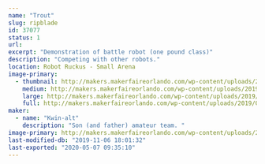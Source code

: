 ```yaml
---
name: "Trout"
slug: ripblade
id: 37077
status: 1
url: 
excerpt: "Demonstration of battle robot (one pound class)"
description: "Competing with other robots."
location: Robot Ruckus - Small Arena
image-primary:
  - thumbnail: http://makers.makerfaireorlando.com/wp-content/uploads/2019/08/Trout-150x150.jpg
    medium: http://makers.makerfaireorlando.com/wp-content/uploads/2019/08/Trout-300x265.jpg
    large: http://makers.makerfaireorlando.com/wp-content/uploads/2019/08/Trout.jpg
    full: http://makers.makerfaireorlando.com/wp-content/uploads/2019/08/Trout.jpg
maker:
  - name: "Kwin-alt"
    description: "Son (and father) amateur team. "
image-primary: http://makers.makerfaireorlando.com/wp-content/uploads/2019/08/CE340C0C-FC6F-4324-AC0A-C374F5471290-1024x768.jpeg
last-modified-db: "2019-11-06 18:01:32"
last-exported: "2020-05-07 09:35:10"
---
```

